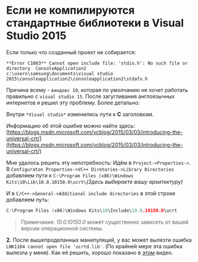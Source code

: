 # Если не компилируются стандартные библиотеки в Visual Studio 2015

Если только что созданный проект не собирается:

```
**Error C1083** Cannot open include file: 'stdio.h': No such file or directory  ConsoleApplication2 
c:\users\samsung\documents\visual studio 2015\consoleapplication2\consoleapplication2\stdafx.h
```

Причина всему - `виндовс 10`, которая по умолчанию не хочет работать правильно с `visual studio 15`. После загугливания англоязычных интернетов я решил эту проблему. Более детально:

Внутри `*Visual studio*` изменились пути к **C** заголовкам.

Информацию об этой ошибке можно найти здесь: [https://blogs.msdn.microsoft.com/vcblog/2015/03/03/introducing-the-universal-crt/](https://blogs.msdn.microsoft.com/vcblog/2015/03/03/introducing-the-universal-crt/)

Мне удалось решить эту непотребность: Идём в  `Project->Properties->`. В `Configuraton Properties->VC++ Diretories->Library Directories` добавляем пути к `C:\Program Files (x86)\Windows Kits\10\Lib\10.0.10150.0\ucrt\`_(Здесь выбираете вашу архитектуру)_

И в `C/C++->General->Additional include directories` в этой строке добавляем путь:&#x20;

```cpp
C:\Program Files (x86)\Windows Kits\10\Include\10.0.10150.0\ucrt
```

> Примечание: _10.0.10150.0_ может существенно зависеть от вашей версии операционной системы.

**2.** После вышепроделанных манипуляций, у вас может вылезти ошибка `LNK1104 cannot open file 'ucrtd.lib'`. (По крайней мере эта ошибка вылезла у меня). Как её решить, хорошо показано в [этом](https://www.youtube.com/watch?v=XlypjQUr0J8) видео.&#x20;
